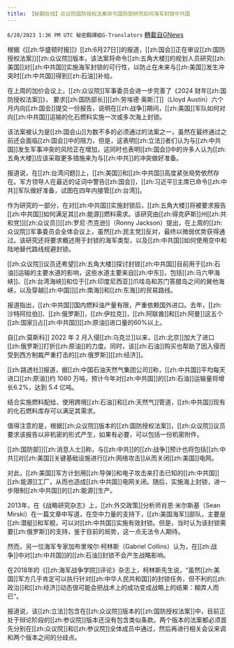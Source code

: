 ```yaml
---
title: 【秘翻在线】众议院国防授权法案命令国防部研究如何海军封锁中共国
---
```

`6/28/2023 1:36 PM UTC 秘密翻譯組G-Translators` [轉載自GNews](https://gnews.org/articles/1420128)

根据《[[zh:华盛顿时报]]》[[zh:6月27日]]的报道，[[zh:国会]]正在审议[[zh:国防授权法案]][[zh:众议院]]版本，该法案将命令[[zh:五角大楼]]的规划人员研究[[zh:美国]]对[[zh:中共国]]实施海军封锁的可行性，以防止在未来与[[zh:美国]]发生冲突时[[zh:中共国]]得到[[zh:石油]]补给。

在上周的加价会议上，[[zh:众议院]]军事委员会进一步完善了《2024 财年[[zh:国防授权法案]]》， 要求[[zh:国防部长]][[zh:劳埃德·奥斯汀]]（Lloyd Austin）六个月内向[[zh:国会]]提交一份报告，说明在[[zh:战争]]期间，[[zh:美国]]军队如何对向[[zh:中共国]]运输的化石燃料实施一次或多次海上封锁。

该法案被认为是[[zh:国会山]]为数不多的必须通过的法案之一，虽然在最终通过之前还会面临[[zh:国会]]中的阻力，但是，这表明[[zh:立法]]者们认为与[[zh:中共国]]发生军事冲突的风险正在增加，这同时也表明[[zh:国会]]中的许多人认为[[zh:五角大楼]]应该采取更多措施来为与[[zh:中共]]的冲突做好准备。

报道说，在[[zh:台湾问题]]上，[[zh:美国]]和[[zh:中共国]]高度紧张局势依然存在。军方领导人在最近的证词中警告[[zh:国会]]，[[zh:习近平]]主席已命令[[zh:中共]]军队做好准备，试图在四年内接管[[zh:台湾]]。

作为研究的一部分，在对[[zh:中共国]]实施封锁后，[[zh:五角大楼]]将被要求报告[[zh:中共国]]如何满足其[[zh:能源]]燃料需求。该研究由[[zh:得克萨斯]]州[[zh:共和党]][[zh:众议员]][[zh:罗尼·杰克逊]]（Ronny Jackson）提出，在上周的[[zh:众议院]]军事委员会全体会议上，虽然[[zh:民主党]]反对，最终以微弱优势获得通过。该研究还将要求概述用于封锁的海军类型，以及[[zh:中共国]]如何使用空中和陆地替代路线规避封锁。

[[zh:众议院]]议员还希望[[zh:五角大楼]]探讨封锁[[zh:中共国]]目前用于[[zh:石油]]运输的主要水道的影响，这些水道主要来自[[zh:中东]]，包括[[zh:马六甲海峡]]、[[zh:台湾海峡]]和位于[[zh:印度尼西亚]]爪哇岛和苏门答腊岛之间的巽他海峡，以及穿越[[zh:中国]][[zh:南海]]和[[zh:东海]]的贸易路线。

报道指出，[[zh:中共国]]国内燃料油产量有限，严重依赖国外进口。去年，[[zh:沙特阿拉伯]]、[[zh:俄罗斯]]，[[zh:伊拉克]]，[[zh:阿联酋]]和[[zh:阿曼]]这五个[[zh:国家]]占[[zh:中共国]][[zh:原油]]进口量的60%以上。

自[[zh:莫斯科]] 2022 年 2 月入侵[[zh:乌克兰]]以来，[[zh:北京]]加大了进口[[zh:俄罗斯]]打折[[zh:原油]]的力度。同时，该[[zh:石油]]购买也帮助了因入侵而受到西方制裁严重打击的[[zh:俄罗斯]][[zh:经济]]。

[[zh:路透社]]报道，据[[zh:中国石油天然气集团公司]]称，[[zh:中共国]]平均每天进口[[zh:原油]]约 1080 万吨，预计今年对[[zh:中共国]]的[[zh:石油]]运输量将增长6.2%，达到 5.4 亿吨。

结合实施燃料配给、使用跨境[[zh:石油]]和[[zh:天然气]]管道，[[zh:中共国]]现有的化石燃料库存可以满足其需求。

值得注意的是，根据[[zh:众议院]]版本的[[zh:国防授权法案]]，[[zh:众议院]]议员要求该报告以非机密的形式产生，如果有必要，可以包括一份机密附件。

[[zh:国防部]][[zh:消息人士]]称，与[[zh:中共]]的[[zh:战争]]预计也将包括[[zh:中共]]对[[zh:美国]]关键基础设施进行[[zh:网络攻击]]从而关闭[[zh:美国]]电网。

对此，[[zh:美国]]军方计划用[[zh:导弹]]和电子攻击来打击已知的[[zh:中共国]][[zh:能源]]工厂，从而也造成[[zh:中共国]]电网关闭。随后，实施海上封锁，进一步限制[[zh:中共国]]的[[zh:能源]]生产。

2013年，在《战略研究杂志》上，[[zh:外交政策]]分析师肖恩·米尔斯基（Sean Mirski）在一篇文章中写道，在空中力量的支持下，[[zh:美国海军]]部队，主要是[[zh:潜艇]]和军舰，可以对[[zh:中共国]]实施有效封锁。但是，当时认为该封锁需要[[zh:俄罗斯]]的支持，鉴于目前的局势，这一点无法令人期待。

然而，另一位海军专家加布里埃尔·柯林斯（Gabriel Collins）认为，在[[zh:战争]]中对[[zh:中共国]]的[[zh:石油]]封锁不会产生战略影响。

在2018年的《[[zh:海军战争学院]]评论》杂志上，柯林斯先生说，“虽然[[zh:美国]]军方几乎肯定可以执行针对[[zh:中华人民共和国]]的封锁任务，但不利的[[zh:政治]]和[[zh:经济]]动态很可能会把战术上的成功变成战略上的结果：糊弄人而已”。

报道说，该[[zh:立法]]包含在[[zh:众议院]]版本的[[zh:国防授权法案]]中，目前正处于辩论阶段的[[zh:参议院]]版本还没有包含类似条款。两个版本的法案都必须首先分别在[[zh:众议院]]和[[zh:参议院]]全体成员中通过，然后再进行相关会议来调和两个版本之间的分歧点。
